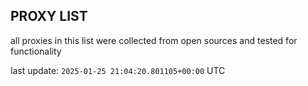 ## PROXY LIST

all proxies in this list were collected from open sources and tested for functionality

last update: `2025-01-25 21:04:20.801105+00:00` UTC
